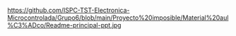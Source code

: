 https://github.com/ISPC-TST-Electronica-Microcontrolada/Grupo6/blob/main/Proyecto%20imposible/Material%20aul%C3%ADco/Readme-principal-ppt.jpg
